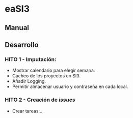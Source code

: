 # eaSI3

## Manual

## Desarrollo

### HITO 1 - Imputación:
* Mostrar calendario para elegir semana.
* Cacheo de los proyectos en SI3.
* Añadir Logging.
* Permitir almacenar usuario y contraseña en cada local.

### HITO 2 - Creación de _issues_
* Crear tareas...
